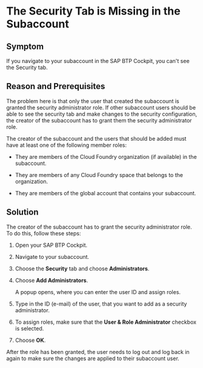 <!-- loio5c92cbc690584089ac1e4872db2f8917 -->

# The Security Tab is Missing in the Subaccount



<a name="loio5c92cbc690584089ac1e4872db2f8917__section_k4w_1gk_ddc"/>

## Symptom

If you navigate to your subaccount in the SAP BTP Cockpit, you can't see the Security tab.



<a name="loio5c92cbc690584089ac1e4872db2f8917__section_l4w_1gk_ddc"/>

## Reason and Prerequisites

The problem here is that only the user that created the subaccount is granted the security administrator role. If other subaccount users should be able to see the security tab and make changes to the security configuration, the creator of the subaccount has to grant them the security administrator role.



The creator of the subaccount and the users that should be added must have at least one of the following member roles:

-   They are members of the Cloud Foundry organization \(if available\) in the subaccount.

-   They are members of any Cloud Foundry space that belongs to the organization.

-   They are members of the global account that contains your subaccount.




<a name="loio5c92cbc690584089ac1e4872db2f8917__section_ekn_bgk_ddc"/>

## Solution

The creator of the subaccount has to grant the security administrator role. To do this, follow these steps:

1.  Open your SAP BTP Cockpit.
2.  Navigate to your subaccount.
3.  Choose the **Security** tab and choose **Administrators**.
4.  Choose **Add Administrators**.

    A popup opens, where you can enter the user ID and assign roles.

5.  Type in the ID \(e-mail\) of the user, that you want to add as a security administrator.
6.  To assign roles, make sure that the **User & Role Administrator** checkbox is selected.
7.  Choose **OK**.

After the role has been granted, the user needs to log out and log back in again to make sure the changes are applied to their subaccount user.

